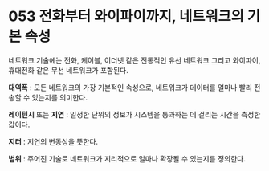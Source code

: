 # 053 전화부터 와이파이까지, 네트워크의 기본 속성 

네트워크 기술에는 전화, 케이블, 이더넷 같은 전통적인 유선 네트워크 그리고 와이파이, 휴대전화 같은 무선 네트워크가 포함된다. 

**대역폭** : 모든 네트워크의 가장 기본적인 속성으로, 네트워크가 데이터를 얼마나 빨리 전송할 수 있는지를 의미한다. 

**레이턴시** 또는 **지연** : 일정한 단위의 정보가 시스템을 통과하는 데 걸리는 시간을 측정한 값이다. 

**지터** : 지연의 변동성을 뜻한다. 

**범위** : 주어진 기술로 네트워크가 지리적으로 얼마나 확장될 수 있는지를 정의한다. 
